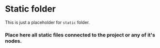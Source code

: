 # Static folder

This is just a placeholder for `static` folder.

### Place here all static files connected to the project or any of it's nodes.
